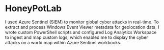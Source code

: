 # HoneyPotLab
I used Azure Sentinel (SIEM) to monitor global cyber attacks in real-time. To extract and process Windows Event Viewer metadata for geolocation data, I wrote custom PowerShell scripts and configured Log Analytics Workspace to ingest and map custom logs, which enabled me to display the cyber attacks on a world map within Azure Sentinel workbooks.
